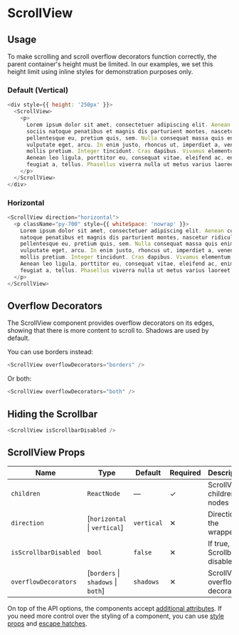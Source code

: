 # ScrollView

## Usage

To make scrolling and scroll overflow decorators function correctly, the parent
container's height must be limited. In our examples, we set this height
limit using inline styles for demonstration purposes only.

### Default (Vertical)

```javascript
<div style={{ height: '250px' }}>
  <ScrollView>
    <p>
      Lorem ipsum dolor sit amet, consectetuer adipiscing elit. Aenean commodo ligula eget dolor. Aenean massa. Cum
      sociis natoque penatibus et magnis dis parturient montes, nascetur ridiculus mus. Donec quam felis, ultricies nec,
      pellentesque eu, pretium quis, sem. Nulla consequat massa quis enim. Donec pede justo, fringilla vel, aliquet nec,
      vulputate eget, arcu. In enim justo, rhoncus ut, imperdiet a, venenatis vitae, justo. Nullam dictum felis eu pede
      mollis pretium. Integer tincidunt. Cras dapibus. Vivamus elementum semper nisi. Aenean vulputate eleifend tellus.
      Aenean leo ligula, porttitor eu, consequat vitae, eleifend ac, enim. Aliquam lorem ante, dapibus in, viverra quis,
      feugiat a, tellus. Phasellus viverra nulla ut metus varius laoreet. Quisque rutrum. Aenean imperdiet.
    </p>
  </ScrollView>
</div>
```

### Horizontal

```javascript
<ScrollView direction="horizontal">
  <p className="py-700" style={{ whiteSpace: 'nowrap' }}>
    Lorem ipsum dolor sit amet, consectetuer adipiscing elit. Aenean commodo ligula eget dolor. Aenean massa. Cum sociis
    natoque penatibus et magnis dis parturient montes, nascetur ridiculus mus. Donec quam felis, ultricies nec,
    pellentesque eu, pretium quis, sem. Nulla consequat massa quis enim. Donec pede justo, fringilla vel, aliquet nec,
    vulputate eget, arcu. In enim justo, rhoncus ut, imperdiet a, venenatis vitae, justo. Nullam dictum felis eu pede
    mollis pretium. Integer tincidunt. Cras dapibus. Vivamus elementum semper nisi. Aenean vulputate eleifend tellus.
    Aenean leo ligula, porttitor eu, consequat vitae, eleifend ac, enim. Aliquam lorem ante, dapibus in, viverra quis,
    feugiat a, tellus. Phasellus viverra nulla ut metus varius laoreet. Quisque rutrum. Aenean imperdiet.
  </p>
</ScrollView>
```

## Overflow Decorators

The ScrollView component provides overflow decorators on its edges, showing that there is more content to scroll to.
Shadows are used by default.

You can use borders instead:

```javascript
<ScrollView overflowDecorators="borders" />
```

Or both:

```javascript
<ScrollView overflowDecorators="both" />
```

## Hiding the Scrollbar

```javascript
<ScrollView isScrollbarDisabled />
```

## ScrollView Props

| Name                  | Type                                | Default    | Required | Description                        |
| --------------------- | ----------------------------------- | ---------- | -------- | ---------------------------------- |
| `children`            | `ReactNode`                         | —          | ✓        | ScrollView children's nodes        |
| `direction`           | \[`horizontal` \| `vertical`]       | `vertical` | ✕        | Direction of the wrapper           |
| `isScrollbarDisabled` | `bool`                              | `false`    | ✕        | If true, the Scrollbar is disabled |
| `overflowDecorators`  | \[`borders` \| `shadows` \| `both`] | `shadows`  | ✕        | ScrollView overflow decorators     |

On top of the API options, the components accept [additional attributes][readme-additional-attributes].
If you need more control over the styling of a component, you can use [style props][readme-style-props]
and [escape hatches][readme-escape-hatches].

[readme-additional-attributes]: https://github.com/lmc-eu/spirit-design-system/blob/main/packages/web-react/README.md#additional-attributes
[readme-escape-hatches]: https://github.com/lmc-eu/spirit-design-system/blob/main/packages/web-react/README.md#escape-hatches
[readme-style-props]: https://github.com/lmc-eu/spirit-design-system/blob/main/packages/web-react/README.md#style-props
